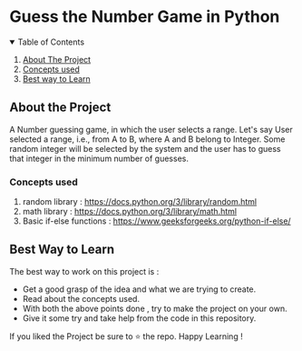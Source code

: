 # Guess the Number Game in Python

<details open="open">
  <summary>Table of Contents</summary>
  <ol>
    <li>
      <a href="#about-the-project">About The Project</a>
    <li>
      <a href="#concepts-used">Concepts used</a>
    </li>
    <li>
      <a href="#best-way-to-learn">Best way to Learn</a>
    </li>
  </ol>
</details>

## About the Project

A Number guessing game, in which the user selects a range. Let's say User selected a range, i.e., from A to B, where A and B belong to Integer. Some random integer will be selected by the system and the user has to guess that integer in the minimum number of guesses.

### Concepts used

1. random library : https://docs.python.org/3/library/random.html
2. math library : https://docs.python.org/3/library/math.html
3. Basic if-else functions : https://www.geeksforgeeks.org/python-if-else/

## Best Way to Learn

The best way to work on this project is :

- Get a good grasp of the idea and what we are trying to create.
- Read about the concepts used.
- With both the above points done , try to make the project on your own.
- Give it some try and take help from the code in this repository.

If you liked the Project be sure to ⭐ the repo. Happy Learning !